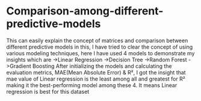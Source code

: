 # Comparison-among-different-predictive-models
This can easily explain the concept of matrices and comparison between different predictive models 
in this, I have tried to clear the concept of using various modeling techniques, here I have used 4 models to demonstrate my insights which are
->Linear Regression
->Decision Tree
->Random Forest
->Gradient Boosting
After initializing the models and calculating the evaluation metrics, MAE(Mean Absolute Error) & R², I got the insight that mae value of Linear regression is the least among all and greatest for R² making it the best-performing model among these 4. It means Linear regression is best for this dataset
